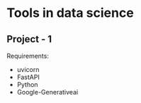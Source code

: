 # Tools in data science
## Project - 1

Requirements:
* uvicorn
* FastAPI
* Python
* Google-Generativeai
